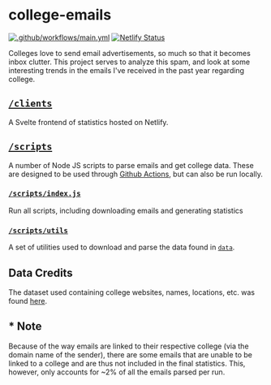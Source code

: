 # college-emails

[![.github/workflows/main.yml](https://github.com/louismeunier/college-emails/actions/workflows/main.yml/badge.svg?branch=main)](https://github.com/louismeunier/college-emails/actions/workflows/main.yml) [![Netlify Status](https://api.netlify.com/api/v1/badges/dd371a6d-634c-45fb-aafa-5504f9f01da5/deploy-status)](https://app.netlify.com/sites/college-emails/deploys)

Colleges love to send email advertisements, so much so that it becomes inbox clutter. This project serves to analyze this spam, and look at some interesting trends in the emails I've received in the past year regarding college.

## [`/clients`](/clients) 

A Svelte frontend of statistics hosted on Netlify.

## [`/scripts`](/scripts)
A number of Node JS scripts to parse emails and get college data. These are designed to be used through [Github Actions](/.github/workflows/main.yml), but can also be run locally.

### [`/scripts/index.js`](/scripts/index.js)
Run all scripts, including downloading emails and generating statistics

### [`/scripts/utils`](/scripts/utils)
A set of utilities used to download and parse the data found in [`data`](/scripts/data).


## Data Credits

The dataset used containing college websites, names, locations, etc. was found [here](https://data.ed.gov/dataset/college-scorecard-all-data-files-through-6-2020/resources).

## * Note

Because of the way emails are linked to their respective college (via the domain name of the sender), there are some emails that are unable to be linked to a college and are thus not included in the final statistics. This, however, only accounts for ~2% of all the emails parsed per run.